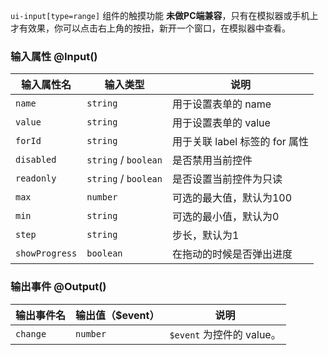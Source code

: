 `ui-input[type=range]` 组件的触摸功能 <strong class="color-danger">未做PC端兼容</strong>，只有在模拟器或手机上才有效果，你可以点击右上角的按扭，新开一个窗口，在模拟器中查看。


### 输入属性 @Input() 

| 输入属性名 | 输入类型  | 说明    |
| --        | --        | --        |
| `name`     | `string`   | 用于设置表单的 name |
| `value`     | `string`   | 用于设置表单的 value |
| `forId`     | `string`   | 用于关联 label 标签的 for 属性  |
| `disabled`     | `string` / `boolean`   | 是否禁用当前控件  |
| `readonly`     | `string` / `boolean`   | 是否设置当前控件为只读  |
| `max`     | `number`   | 可选的最大值，默认为100  |
| `min`     | `string`   | 可选的最小值，默认为0  |
| `step`     | `string`   | 步长，默认为1  |
| `showProgress`     | `boolean`   | 在拖动的时候是否弹出进度  |

### 输出事件 @Output()

| 输出事件名 | 输出值（$event）  | 说明    |
| --        | --        | --        |
| `change` | `number`   | `$event` 为控件的 value。  |